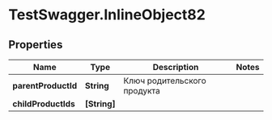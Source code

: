 # TestSwagger.InlineObject82

## Properties

Name | Type | Description | Notes
------------ | ------------- | ------------- | -------------
**parentProductId** | **String** | Ключ родительского продукта | 
**childProductIds** | **[String]** |  | 


